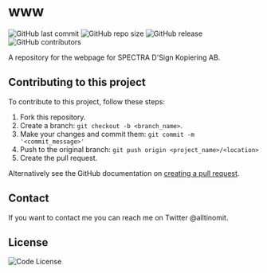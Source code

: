 # www

![GitHub last commit](https://img.shields.io/github/last-commit/spectradsign/www)
![GitHub repo size](https://img.shields.io/github/repo-size/spectradsign/www)
![GitHub release](https://img.shields.io/github/v/release/spectradsign/www)
![GitHub contributors](https://img.shields.io/github/contributors/spectradsign/www)

A repository for the webpage for SPECTRA D'Sign Kopiering AB. 

## Contributing to this project
To contribute to this project, follow these steps:

1. Fork this repository.
2. Create a branch: `git checkout -b <branch_name>`.
3. Make your changes and commit them: `git commit -m '<commit_message>'`
4. Push to the original branch: `git push origin <project_name>/<location>`
5. Create the pull request.

Alternatively see the GitHub documentation on [creating a pull request](https://help.github.com/en/github/collaborating-with-issues-and-pull-requests/creating-a-pull-request).

## Contact

If you want to contact me you can reach me on Twitter @alltinomit.

## License

![Code License](https://img.shields.io/github/license/spectradsign/www)

